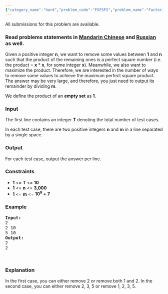 ```yaml
---
{"category_name":"hard","problem_code":"FSFSFS","problem_name":"Factorial to Square","languages_supported":{"0":"ADA","1":"ASM","2":"BASH","3":"BF","4":"C","5":"C99 strict","6":"CAML","7":"CLOJ","8":"CLPS","9":"CPP 4.3.2","10":"CPP 4.9.2","11":"CPP14","12":"CS2","13":"D","14":"ERL","15":"FORT","16":"FS","17":"GO","18":"HASK","19":"ICK","20":"ICON","21":"JAVA","22":"JS","23":"LISP clisp","24":"LISP sbcl","25":"LUA","26":"NEM","27":"NICE","28":"NODEJS","29":"PAS fpc","30":"PAS gpc","31":"PERL","32":"PERL6","33":"PHP","34":"PIKE","35":"PRLG","36":"PYPY","37":"PYTH","38":"PYTH 3.4","39":"RUBY","40":"SCALA","41":"SCM chicken","42":"SCM guile","43":"SCM qobi","44":"ST","45":"TCL","46":"TEXT","47":"WSPC"},"max_timelimit":1,"source_sizelimit":50000,"problem_author":"shangjingbo","problem_tester":null,"date_added":"9-10-2015","tags":{"0":"cook63","1":"dp","2":"medium","3":"shangjingbo"},"editorial_url":"http://discuss.codechef.com/problems/FSFSFS","time":{"view_start_date":1445193000,"submit_start_date":1445193000,"visible_start_date":1445193000,"end_date":1735669800},"layout":"problem"}
---
```

<span class="solution-visible-txt">All submissions for this problem are available.</span><h3> Read problems statements in <a target="_blank" href="http://www.codechef.com/download/translated/COOK63/mandarin/FSFSFS.pdf">Mandarin Chinese</a> and <a target="_blank" href="http://www.codechef.com/download/translated/COOK63/russian/FSFSFS.pdf">Russian</a> as well.</h3>
<p>
Given a positive integer <b>n</b>, we want to remove some values between <b>1</b> and <b>n</b> such that the product of the remaining ones is a perfect square number (i.e. the product = <b>x</b> * <b>x</b>, for some integer <b>x</b>). Meanwhile, we also want to maximize the product. Therefore, we are interested in the number of ways to remove some values to achieve the maximum perfect square product. The answer may be very large, and therefore, you just need to output its remainder by dividing <b>m</b>.
</p>
<p>
We define the product of an <b>empty set</b> as <b>1</b>.
</p>
<h3>Input</h3>
<p>The first line contains an integer <b>T</b> denoting the total number of test cases.</p>
<p>In each test case, there are two positive integers <b>n</b> and <b>m</b> in a line separated by a single space.</p>
<h3>Output</h3>
<p>For each test case, output the answer per line.</p>
<h3>Constraints</h3>
<ul>
<li><b>1</b> &lt;= <b>T</b> &lt;= <b>10</b></li>
<li><b>1</b> &lt;= <b>n</b> &lt;= <b>3,000</b></li>
<li><b>1</b> &lt;= <b>m</b> &lt;= <b>10<sup>9</sup> + 7</b></li>
</ul>
<h3>Example</h3>
<pre><b>Input:</b>
2
2 10
5 10
<b>Output:</b>
2
2

</pre><h3>Explanation</h3>
<p>In the first case, you can either remove 2 or remove both 1 and 2. In the second case, you can either remove 2, 3, 5 or remove 1, 2, 3, 5.</p>
